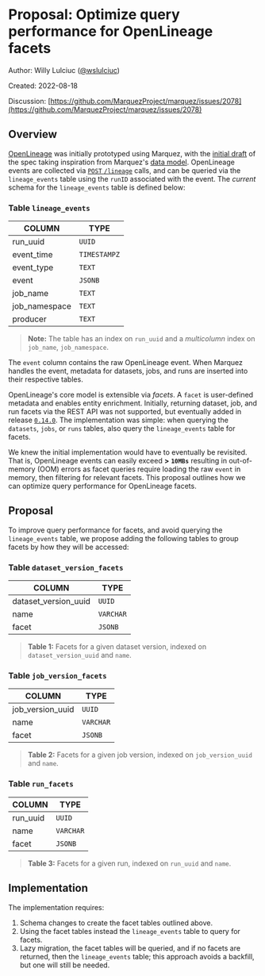 # Proposal: Optimize query performance for OpenLineage facets

Author: Willy Lulciuc ([@wslulciuc](https://github.com/wslulciuc))

Created: 2022-08-18

Discussion: [https://github.com/MarquezProject/marquez/issues/2078](https://github.com/MarquezProject/marquez/issues/2078)

## Overview

[OpenLineage](https://openlineage.io) was initially prototyped using Marquez, with the [initial draft](https://github.com/OpenLineage/OpenLineage/blob/main/CHANGELOG.md#010---2021-08-12) of the spec taking inspiration from Marquez's [data model](https://lucid.app/lucidchart/f918ce01-9eb4-4900-b266-49935da271b8/view?page=8xAE.zxyknLQ#). OpenLineage events are collected via [`POST` `/lineage`](https://marquezproject.github.io/marquez/openapi.html#tag/Lineage) calls, and can be queried via the `lineage_events` table using the `runID` associated with the event. The _current_ schema for the `lineage_events` table is defined below:

### Table `lineage_events`

| **COLUMN**    | **TYPE**     |
|---------------|--------------|
| run_uuid      | `UUID`       |
| event_time    | `TIMESTAMPZ` |
| event_type    | `TEXT`       |
| event         | `JSONB`      |
| job_name      | `TEXT`       |
| job_namespace | `TEXT`       |
| producer      | `TEXT`       |

> **Note:** The table has an index on `run_uuid` and a _multicolumn_ index on `job_name`, `job_namespace`.

The `event` column contains the raw OpenLineage event. When Marquez handles the event, metadata for datasets, jobs, and runs are inserted into their respective tables.

OpenLineage's core model is extensible via _facets_. A `facet` is user-defined metadata and enables entity enrichment. Initially, returning dataset, job, and run facets via the REST API was not supported, but eventually added in release [`0.14.0`](https://github.com/MarquezProject/marquez/compare/0.13.1...0.14.0). The implementation was simple: when querying the `datasets`, `jobs`, or `runs` tables, also query the `lineage_events` table for facets.

We knew the initial implementation would have to eventually be revisited. That is, OpenLineage events can easily exceed **>** **`10MBs`** resulting in out-of-memory (OOM) errors as facet queries require loading the raw `event` in memory, then filtering for relevant facets. This proposal outlines how we can optimize query performance for OpenLineage facets.



## Proposal

To improve query performance for facets, and avoid querying the `lineage_events` table, we propose adding the following tables to group facets by how they will be accessed:

### Table `dataset_version_facets`

| **COLUMN**           | **TYPE**  |
|----------------------|-----------|
| dataset_version_uuid | `UUID`    |
| name                 | `VARCHAR` |
| facet                | `JSONB`   |

> **Table 1:** Facets for a given dataset version, indexed on `dataset_version_uuid` and `name`.

### Table `job_version_facets`

| **COLUMN**       | **TYPE**  |
|------------------|-----------|
| job_version_uuid | `UUID`    |
| name             | `VARCHAR` |
| facet            | `JSONB`   |

> **Table 2:** Facets for a given job version, indexed on `job_version_uuid` and `name`.

### Table `run_facets`

| **COLUMN** | **TYPE**  |
|------------|-----------|
| run_uuid   | `UUID`    |
| name       | `VARCHAR` |
| facet      | `JSONB`   |

> **Table 3:** Facets for a given run, indexed on `run_uuid` and `name`.

## Implementation

The implementation requires:

1. Schema changes to create the facet tables outlined above.
2. Using the facet tables instead the `lineage_events` table to query for facets.
3. Lazy migration, the facet tables will be queried, and if no facets are returned, then the `lineage_events` table; this approach avoids a backfill, but one will still be needed.
